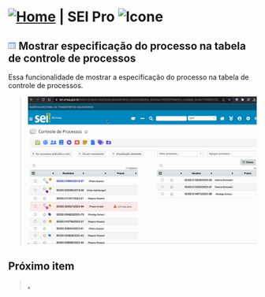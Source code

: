 # [![Home](../img/home.png)](../) |  SEI Pro ![Icone](../img/icon-32.png)

## ![SEI Pro Mover icone de excluir documentos](../img/icon-especificacaoprocesso.png) Mostrar especificação do processo na tabela de controle de processos

Essa funcionalidade de mostrar a especificação do processo na tabela de controle de processos.

> ![Tela Mover ícone de excluir documentos](../img/tela-especificacaoprocesso.gif)


## Próximo item

> [.](../pages/.md)

